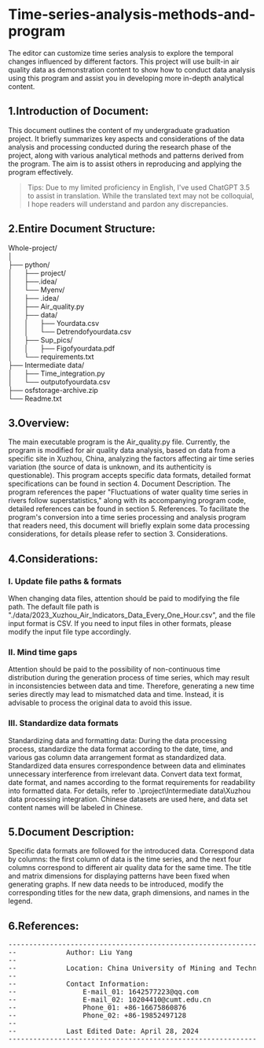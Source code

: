 # Time-series-analysis-methods-and-program
The editor can customize time series analysis to explore the temporal changes influenced by different factors. This project will use built-in air quality data as demonstration content to show how to conduct data analysis using this program and assist you in developing more in-depth analytical content.

## 1.Introduction of Document:

This document outlines the content of my undergraduate graduation project. 
It briefly summarizes key aspects and considerations of the data analysis and processing conducted during the research phase of the project, along with various analytical methods and patterns derived from the program. 
The aim is to assist others in reproducing and applying the program effectively. 

>Tips: Due to my limited proficiency in English, I've used ChatGPT 3.5 to assist in translation. 
While the translated text may not be colloquial, I hope readers will understand and pardon any discrepancies.



## 2.Entire Document Structure:
Whole-project/  
│  
├── python/  
│&nbsp;&nbsp;&nbsp;&nbsp;&nbsp;&nbsp;├── project/  
│&nbsp;&nbsp;&nbsp;&nbsp;&nbsp;&nbsp;├──.idea/  
│&nbsp;&nbsp;&nbsp;&nbsp;&nbsp;&nbsp;└── Myenv/  
│&nbsp;&nbsp;&nbsp;&nbsp;&nbsp;&nbsp;├── .idea/  
│&nbsp;&nbsp;&nbsp;&nbsp;&nbsp;&nbsp;├── Air_quality.py  
│&nbsp;&nbsp;&nbsp;&nbsp;&nbsp;&nbsp;├── data/  
│&nbsp;&nbsp;&nbsp;&nbsp;&nbsp;&nbsp;│&nbsp;&nbsp;&nbsp;&nbsp;&nbsp;&nbsp;├── Yourdata.csv  
│&nbsp;&nbsp;&nbsp;&nbsp;&nbsp;&nbsp;│&nbsp;&nbsp;&nbsp;&nbsp;&nbsp;&nbsp;└── Detrendofyourdata.csv  
│&nbsp;&nbsp;&nbsp;&nbsp;&nbsp;&nbsp;├── Sup_pics/  
│&nbsp;&nbsp;&nbsp;&nbsp;&nbsp;&nbsp;│&nbsp;&nbsp;&nbsp;&nbsp;&nbsp;&nbsp;├── Figofyourdata.pdf  
│&nbsp;&nbsp;&nbsp;&nbsp;&nbsp;&nbsp;└── requirements.txt  
├── Intermediate data/  
│&nbsp;&nbsp;&nbsp;&nbsp;&nbsp;&nbsp;├── Time_integration.py  
│&nbsp;&nbsp;&nbsp;&nbsp;&nbsp;&nbsp;└── outputofyourdata.csv  
├── osfstorage-archive.zip  
└── Readme.txt  

## 3.Overview:
The main executable program is the Air_quality.py file. Currently, the program is modified for air quality data analysis, based on data from a specific site in Xuzhou, China, analyzing the factors affecting air time series variation (the source of data is unknown, and its authenticity is questionable). This program accepts specific data formats, detailed format specifications can be found in section 4. Document Description. The program references the paper "Fluctuations of water quality time series in rivers follow superstatistics," along with its accompanying program code, detailed references can be found in section 5. References. To facilitate the program's conversion into a time series processing and analysis program that readers need, this document will briefly explain some data processing considerations, for details please refer to section 3. Considerations.

## 4.Considerations:
### Ⅰ. Update file paths & formats
When changing data files, attention should be paid to modifying the file path. The default file path is "./data/2023_Xuzhou_Air_Indicators_Data_Every_One_Hour.csv", and the file input format is CSV. If you need to input files in other formats, please modify the input file type accordingly.

### Ⅱ. Mind time gaps
Attention should be paid to the possibility of non-continuous time distribution during the generation process of time series, which may result in inconsistencies between data and time. Therefore, generating a new time series directly may lead to mismatched data and time. Instead, it is advisable to process the original data to avoid this issue.

### Ⅲ. Standardize data formats
Standardizing data and formatting data: During the data processing process, standardize the data format according to the date, time, and various gas column data arrangement format as standardized data. Standardized data ensures correspondence between data and eliminates unnecessary interference from irrelevant data. Convert data text format, date format, and names according to the format requirements for readability into formatted data. For details, refer to .\project\Intermediate data\Xuzhou data processing integration. Chinese datasets are used here, and data set content names will be labeled in Chinese.

## 5.Document Description:
Specific data formats are followed for the introduced data. Correspond data by columns: the first column of data is the time series, and the next four columns correspond to different air quality data for the same time. The title and matrix dimensions for displaying patterns have been fixed when generating graphs. If new data needs to be introduced, modify the corresponding titles for the new data, graph dimensions, and names in the legend.

## 6.References:











<pre>-----------------------------------------------------------------------------
--            Author: Liu Yang                                             --
--                                                                         --
--            Location: China University of Mining and Technology          --
--                                                                         --
--            Contact Information:                                         --
--                E-mail_01: 1642577223@qq.com                             --
--                E-mail_02: 10204410@cumt.edu.cn                          --
--                Phone_01: +86-16675860876                                --
--                Phone_02: +86-19852497128                                --
--                                                                         --
--            Last Edited Date: April 28, 2024                             --
-----------------------------------------------------------------------------</pre>


